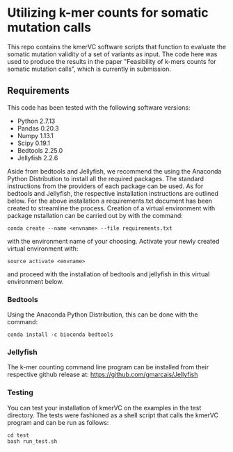 # Utilizing k-mer counts for somatic mutation calls
This repo contains the kmerVC software scripts that function to evaluate the somatic mutation validity of a set of variants as input. The code here was used to produce the results in the paper "Feasibility of k-mers counts for somatic mutation calls", which is currently in submission.

## Requirements
This code has been tested with the following software versions:
* Python 2.7.13 
* Pandas 0.20.3 
* Numpy 1.13.1 
* Scipy 0.19.1 
* Bedtools 2.25.0 
* Jellyfish 2.2.6 

Aside from bedtools and Jellyfish, we recommend the using the Anaconda Python Distribution to install all the required packages. The standard instructions from the providers of each package can be used. As for bedtools and Jellyfish, the respective installation instructions are outlined below. For the above installation a requirements.txt document has been created to streamline the process. Creation of a virtual environment with package nstallation can be carried out by with the command:

```
conda create --name <envname> --file requirements.txt
```

with the environment name <envname> of your choosing. Activate your newly created virtual environment with:

```
source activate <envname>
```

and proceed with the installation of bedtools and jellyfish in this virtual environment below.

### Bedtools
Using the Anaconda Python Distribution, this can be done with the command:

```
conda install -c bioconda bedtools
```

### Jellyfish
The k-mer counting command line program can be installed from their respective github release at: https://github.com/gmarcais/Jellyfish

### Testing

You can test your installation of kmerVC on the examples in the test directory. The tests were fashioned as a shell script that calls the kmerVC program and can be run as follows:

```
cd test
bash run_test.sh
```

